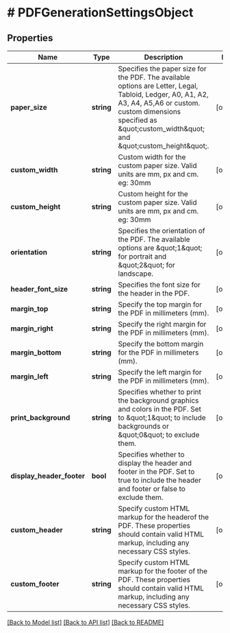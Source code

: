 # # PDFGenerationSettingsObject

## Properties

Name | Type | Description | Notes
------------ | ------------- | ------------- | -------------
**paper_size** | **string** | Specifies the paper size for the PDF. The available options are Letter, Legal, Tabloid, Ledger, A0, A1, A2, A3, A4, A5,A6 or custom. custom dimensions specified as \&quot;custom_width\&quot; and \&quot;custom_height\&quot;. | [optional]
**custom_width** | **string** | Custom width for the custom paper size. Valid units are mm, px and cm. eg: 30mm | [optional]
**custom_height** | **string** | Custom height for the custom paper size. Valid units are mm, px and cm. eg: 30mm | [optional]
**orientation** | **string** | Specifies the orientation of the PDF. The available options are \&quot;1\&quot; for portrait and \&quot;2\&quot; for landscape. | [optional]
**header_font_size** | **string** | Specifies the font size for the header in the PDF. | [optional]
**margin_top** | **string** | Specify the top margin for the PDF in millimeters (mm). | [optional]
**margin_right** | **string** | Specify the right margin for the PDF in millimeters (mm). | [optional]
**margin_bottom** | **string** | Specify the bottom margin for the PDF in millimeters (mm). | [optional]
**margin_left** | **string** | Specify the left margin for the PDF in millimeters (mm). | [optional]
**print_background** | **string** | Specifies whether to print the background graphics and colors in the PDF. Set to \&quot;1\&quot; to include backgrounds or \&quot;0\&quot; to exclude them. | [optional]
**display_header_footer** | **bool** | Specifies whether to display the header and footer in the PDF. Set to true to include the header and footer or false to exclude them. | [optional]
**custom_header** | **string** | Specify custom HTML markup for the headerof the PDF. These properties should contain valid HTML markup, including any necessary CSS styles. | [optional]
**custom_footer** | **string** | Specify custom HTML markup for the footer of the PDF. These properties should contain valid HTML markup, including any necessary CSS styles. | [optional]

[[Back to Model list]](../../README.md#models) [[Back to API list]](../../README.md#endpoints) [[Back to README]](../../README.md)
